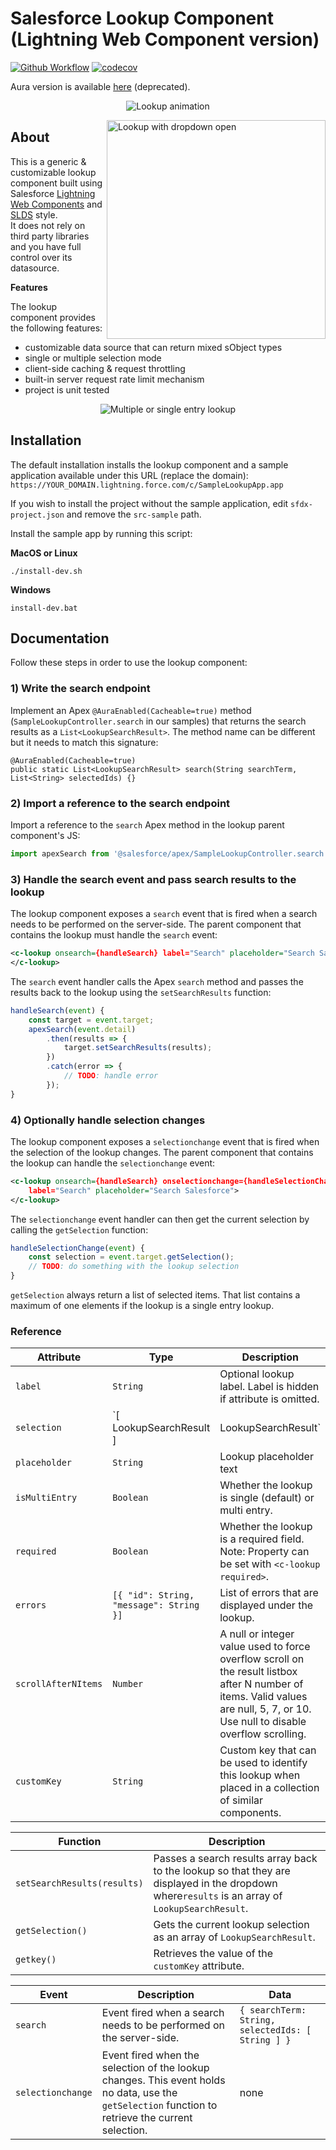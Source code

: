 # Salesforce Lookup Component (Lightning Web Component version)

[![Github Workflow](https://github.com/pozil/sfdc-ui-lookup-lwc/workflows/CI/badge.svg?branch=master)](https://github.com/pozil/sfdc-ui-lookup-lwc/actions) [![codecov](https://codecov.io/gh/pozil/sfdc-ui-lookup-lwc/branch/master/graph/badge.svg)](https://codecov.io/gh/pozil/sfdc-ui-lookup-lwc)

Aura version is available [here](https://github.com/pozil/sfdc-ui-lookup) (deprecated).

<p align="center">
    <img src="screenshots/lookup-animation.gif" alt="Lookup animation"/>
</p>

<img src="screenshots/dropdown-open.png" alt="Lookup with dropdown open" width="350" align="right"/>

## About

This is a generic &amp; customizable lookup component built using Salesforce [Lightning Web Components](https://developer.salesforce.com/docs/component-library/documentation/lwc) and [SLDS](https://www.lightningdesignsystem.com/) style.<br/>
It does not rely on third party libraries and you have full control over its datasource.

<b>Features</b>

The lookup component provides the following features:

-   customizable data source that can return mixed sObject types
-   single or multiple selection mode
-   client-side caching & request throttling
-   built-in server request rate limit mechanism
-   project is unit tested

<p align="center">
    <img src="screenshots/selection-types.png" alt="Multiple or single entry lookup"/>
</p>

## Installation

The default installation installs the lookup component and a sample application available under this URL (replace the domain):<br/>
`https://YOUR_DOMAIN.lightning.force.com/c/SampleLookupApp.app`

If you wish to install the project without the sample application, edit `sfdx-project.json` and remove the `src-sample` path.

Install the sample app by running this script:

**MacOS or Linux**

```
./install-dev.sh
```

**Windows**

```
install-dev.bat
```

## Documentation

Follow these steps in order to use the lookup component:

### 1) Write the search endpoint

Implement an Apex `@AuraEnabled(Cacheable=true)` method (`SampleLookupController.search` in our samples) that returns the search results as a `List<LookupSearchResult>`.
The method name can be different but it needs to match this signature:

```apex
@AuraEnabled(Cacheable=true)
public static List<LookupSearchResult> search(String searchTerm, List<String> selectedIds) {}
```

### 2) Import a reference to the search endpoint

Import a reference to the `search` Apex method in the lookup parent component's JS:

```js
import apexSearch from '@salesforce/apex/SampleLookupController.search';
```

### 3) Handle the search event and pass search results to the lookup

The lookup component exposes a `search` event that is fired when a search needs to be performed on the server-side.
The parent component that contains the lookup must handle the `search` event:

```xml
<c-lookup onsearch={handleSearch} label="Search" placeholder="Search Salesforce">
</c-lookup>
```

The `search` event handler calls the Apex `search` method and passes the results back to the lookup using the `setSearchResults` function:

```js
handleSearch(event) {
    const target = event.target;
    apexSearch(event.detail)
        .then(results => {
            target.setSearchResults(results);
        })
        .catch(error => {
            // TODO: handle error
        });
}
```

### 4) Optionally handle selection changes

The lookup component exposes a `selectionchange` event that is fired when the selection of the lookup changes.
The parent component that contains the lookup can handle the `selectionchange` event:

```xml
<c-lookup onsearch={handleSearch} onselectionchange={handleSelectionChange}
    label="Search" placeholder="Search Salesforce">
</c-lookup>
```

The `selectionchange` event handler can then get the current selection by calling the `getSelection` function:

```js
handleSelectionChange(event) {
    const selection = event.target.getSelection();
    // TODO: do something with the lookup selection
}
```

`getSelection` always return a list of selected items.
That list contains a maximum of one elements if the lookup is a single entry lookup.

### Reference

| Attribute           | Type                                          | Description                                                                                                                                                                      |
| ------------------- | --------------------------------------------- | -------------------------------------------------------------------------------------------------------------------------------------------------------------------------------- |
| `label`             | `String`                                      | Optional lookup label. Label is hidden if attribute is omitted.                                                                                                                  |
| `selection`         | `[ LookupSearchResult ] | LookupSearchResult` | Lookup initial selection if any. Array for multi-entry lookup or an Object for single entry lookup.                                                                              |
| `placeholder`       | `String`                                      | Lookup placeholder text                                                                                                                                                          |
| `isMultiEntry`      | `Boolean`                                     | Whether the lookup is single (default) or multi entry.                                                                                                                           |
| `required`          | `Boolean`                                     | Whether the lookup is a required field. Note: Property can be set with `<c-lookup required>`.                                                                                    |
| `errors`            | `[{ "id": String, "message": String }]`       | List of errors that are displayed under the lookup.                                                                                                                              |
| `scrollAfterNItems` | `Number`                                      | A null or integer value used to force overflow scroll on the result listbox after N number of items. Valid values are null, 5, 7, or 10. Use null to disable overflow scrolling. |
| `customKey`         | `String`                                      | Custom key that can be used to identify this lookup when placed in a collection of similar components.                                                                           |

| Function                    | Description                                                                                                                                     |
| --------------------------- | ----------------------------------------------------------------------------------------------------------------------------------------------- |
| `setSearchResults(results)` | Passes a search results array back to the lookup so that they are displayed in the dropdown where`results` is an array of `LookupSearchResult`. |
| `getSelection()`            | Gets the current lookup selection as an array of `LookupSearchResult`.                                                                          |
| `getkey()`                  | Retrieves the value of the `customKey` attribute.                                                                                               |

| Event             | Description                                                                                                                                        | Data                                              |
| ----------------- | -------------------------------------------------------------------------------------------------------------------------------------------------- | ------------------------------------------------- |
| `search`          | Event fired when a search needs to be performed on the server-side.                                                                                | `{ searchTerm: String, selectedIds: [ String ] }` |
| `selectionchange` | Event fired when the selection of the lookup changes. This event holds no data, use the `getSelection` function to retrieve the current selection. | none                                              |
